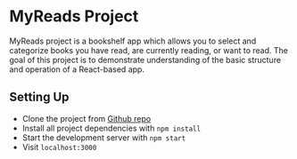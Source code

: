 # MyReads Project

MyReads project is a bookshelf app which allows you to select and categorize books you have read, are currently reading, or want to read. The goal of this project is to demonstrate understanding of the basic structure and operation of a React-based app.

## Setting Up
* Clone the project from [Github repo](https://github.com/udacity/reactnd-project-myreads-starter)
* Install all project dependencies with `npm install`
* Start the development server with `npm start`
* Visit `localhost:3000`
